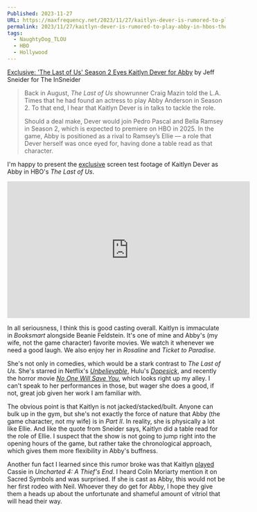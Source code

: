 ```yaml
---
Published: 2023-11-27
URL: https://maxfrequency.net/2023/11/27/kaitlyn-dever-is-rumored-to-play-abby-in-hbos-the-last-of-us/
permalink: 2023/11/27/kaitlyn-dever-is-rumored-to-play-abby-in-hbos-the-last-of-us/
tags:
  - NaughtyDog_TLOU
  - HBO
  - Hollywood
---
```

[Exclusive: 'The Last of Us' Season 2 Eyes Kaitlyn Dever for Abby](https://www.theinsneider.com/p/last-of-us-abby-kaitlyn-dever-season-2-ferrari-movie-review) by Jeff Sneider for The InSneider

> Back in August, *The Last of Us* showrunner Craig Mazin told the L.A. Times that he had found an actress to play Abby Anderson in Season 2. To that end, I hear that Kaitlyn Dever is in talks to tackle the role.
> 
> Should a deal make, Dever would join Pedro Pascal and Bella Ramsey in Season 2, which is expected to premiere on HBO in 2025. In the game, Abby is positioned as a rival to Ramsey’s Ellie — a role that Dever herself was once eyed for, having done a table read as that character.

I'm happy to present the [exclusive](https://youtube.com/watch?v=I7WEg5yZOqE) screen test footage of Kaitlyn Dever as Abby in HBO's *The Last of Us*. 

<div class=iframe-container>
<iframe width="560" height="315" src="https://www.youtube-nocookie.com/embed/I7WEg5yZOqE?si=M4JTY0YZAwsWZmnL" title="YouTube video player" frameborder="0" allow="accelerometer; autoplay; clipboard-write; encrypted-media; gyroscope; picture-in-picture; web-share" allowfullscreen></iframe>
</div>

In all seriousness, I think this is good casting overall. Kaitlyn is immaculate in *Booksmart* alongside Beanie Feldstein. It's one of mine and Abby's (my wife, not the game character) favorite movies. We watch it whenever we need a good laugh. We also enjoy her in *Rosaline* and *Ticket to Paradise*. 

She's not only in comedies, which would be a stark contrast to *The Last of Us*. She's starred in Netflix's *[Unbelievable](https://youtube.com/watch?v=QTIkUzkbzQk)*, Hulu's *[Dopesick](https://youtube.com/watch?v=x3Z4NFUPbZ0)*, and recently the horror movie *[No One Will Save You](https://youtube.com/watch?v=IcA02w6rm44)*, which looks right up my alley. I can't speak to her performances in those, but wager she does a good, if not, great job given her work I am familiar with.

The obvious point is that Kaitlyn is not jacked/stacked/built. Anyone can bulk up in the gym, but she's not exactly the force of nature that Abby (the game character, not my wife) is in *Part II*. In reality, she is physically a lot like Ellie. And like the quote from Sneider says, Kaitlyn did a table read for the role of Ellie. I suspect that the show is not going to jump right into the opening hours of the game, but rather take the chronological approach, which gives them more flexibility in Abby's buffness.

Another fun fact I learned since this rumor broke was that Kaitlyn [played](https://www.instagram.com/p/BFwuI0FFJBO/) Cassie in *Uncharted 4: A Thief's End*. I heard Colin Moriarty mention it on Sacred Symbols and was surprised. If she is cast as Abby, this would not be her first rodeo with Neil. Whoever they do get for Abby, I hope they give them a heads up about the unfortunate and shameful amount of vitriol that will head their way. 